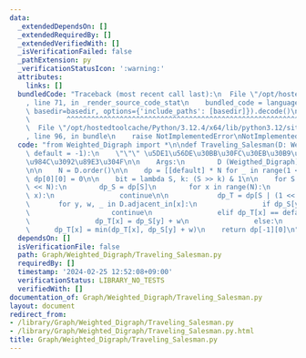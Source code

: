 ```yaml
---
data:
  _extendedDependsOn: []
  _extendedRequiredBy: []
  _extendedVerifiedWith: []
  _isVerificationFailed: false
  _pathExtension: py
  _verificationStatusIcon: ':warning:'
  attributes:
    links: []
  bundledCode: "Traceback (most recent call last):\n  File \"/opt/hostedtoolcache/Python/3.12.4/x64/lib/python3.12/site-packages/onlinejudge_verify/documentation/build.py\"\
    , line 71, in _render_source_code_stat\n    bundled_code = language.bundle(stat.path,\
    \ basedir=basedir, options={'include_paths': [basedir]}).decode()\n          \
    \         ^^^^^^^^^^^^^^^^^^^^^^^^^^^^^^^^^^^^^^^^^^^^^^^^^^^^^^^^^^^^^^^^^^^^^^^^^^^^^^^^^\n\
    \  File \"/opt/hostedtoolcache/Python/3.12.4/x64/lib/python3.12/site-packages/onlinejudge_verify/languages/python.py\"\
    , line 96, in bundle\n    raise NotImplementedError\nNotImplementedError\n"
  code: "from Weighted_Digraph import *\n\ndef Traveling_Salesman(D: Weigthed_Digraph,\
    \ default = -1):\n    \"\"\" \u5DE1\u56DE\u30BB\u30FC\u30EB\u30B9\u30DE\u30F3\u554F\
    \u984C\u3092\u89E3\u304F\n\n    Args:\n        D (Weigthed_Digraph)\n    \"\"\"\
    \n\n    N = D.order()\n\n    dp = [[default] * N for _ in range(1 << N)]\n   \
    \ dp[0][0] = 0\n\n    bit = lambda S, k: (S >> k) & 1\n\n    for S in range(1\
    \ << N):\n        dp_S = dp[S]\n        for x in range(N):\n            if bit(S,\
    \ x):\n                continue\n\n            dp_T = dp[S | (1 << x)]\n     \
    \       for y, w, _ in D.adjacent_in[x]:\n                if dp_S[y] == default:\n\
    \                    continue\n                elif dp_T[x] == default:\n    \
    \                dp_T[x] = dp_S[y] + w\n                else:\n              \
    \      dp_T[x] = min(dp_T[x], dp_S[y] + w)\n    return dp[-1][0]\n"
  dependsOn: []
  isVerificationFile: false
  path: Graph/Weighted_Digraph/Traveling_Salesman.py
  requiredBy: []
  timestamp: '2024-02-25 12:52:08+09:00'
  verificationStatus: LIBRARY_NO_TESTS
  verifiedWith: []
documentation_of: Graph/Weighted_Digraph/Traveling_Salesman.py
layout: document
redirect_from:
- /library/Graph/Weighted_Digraph/Traveling_Salesman.py
- /library/Graph/Weighted_Digraph/Traveling_Salesman.py.html
title: Graph/Weighted_Digraph/Traveling_Salesman.py
---
```


